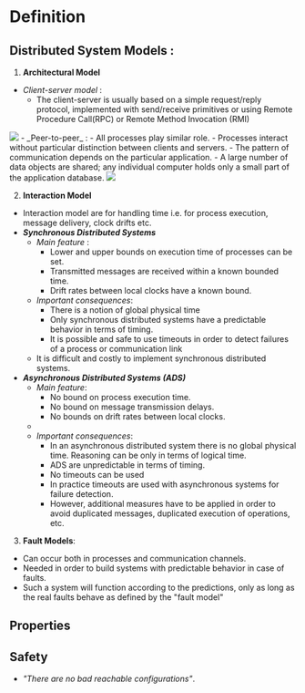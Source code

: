# Definition
## Distributed System Models :
1. **Architectural Model**
- _Client-server model_ : 
	- The client-server is usually based on a simple request/reply protocol, implemented with send/receive primitives or using Remote Procedure Call(RPC) or Remote Method Invocation (RMI)
<img src= "https://i.imgur.com/GYRg4d5.png" >
- _Peer-to-peer_ :
	- All processes play similar role.
	- Processes interact without particular distinction between clients and servers.
	- The pattern of communication depends on the particular application.
	- A large number of data objects are shared; any individual computer holds only a small part of the application database.

<img src="https://i.imgur.com/jgu31t5.png" />

2. **Interaction Model**
- Interaction model are for handling time i.e. for process execution, message delivery, clock drifts etc.
- _**Synchronous Distributed Systems**_
	- _Main feature_ :
		- Lower and upper bounds on execution time of processes can be set.
		- Transmitted messages are received within a known bounded time.
		- Drift rates between local clocks have a known bound.
	- _Important consequences_:
		- There is a notion of global physical time
		- Only synchronous distributed systems have a predictable behavior in terms of timing. 
		- It is possible and safe to use timeouts in order to detect failures of a process or communication link
	- It is difficult and costly to implement synchronous distributed systems.
- _**Asynchronous Distributed Systems (ADS)**_
	- _Main feature_:
		- No bound on process execution time.
		- No bound on message transmission delays.
		- No bounds on drift rates between local clocks.
	- 
	- _Important consequences_:
		- In an asynchronous distributed system there is no global physical time. Reasoning can be only in terms of logical time.
		- ADS are unpredictable in terms of timing.
		- No timeouts can be used
		- In practice timeouts are used with asynchronous systems for failure detection.
		- However, additional measures have to be applied in order to avoid duplicated messages, duplicated execution of operations, etc.
3. **Fault Models**:
- Can occur both in processes and communication channels.
- Needed in order to build systems with predictable behavior in case of faults.
- Such a system will function according to the predictions, only as long as the real faults behave as defined by the "fault model"

## Properties
## Safety
- _"There are no bad reachable configurations"_.
<!--stackedit_data:
eyJoaXN0b3J5IjpbLTIwOTkxMzYzNzAsMTQyMDUzMzkzMSwxMj
M3MjMyOTkyXX0=
-->